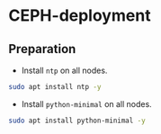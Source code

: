 # CEPH-deployment
## Preparation
- Install `ntp` on all nodes.
```sh
sudo apt install ntp -y
```
- Install `python-minimal` on all nodes.
```sh
sudo apt install python-minimal -y
```
